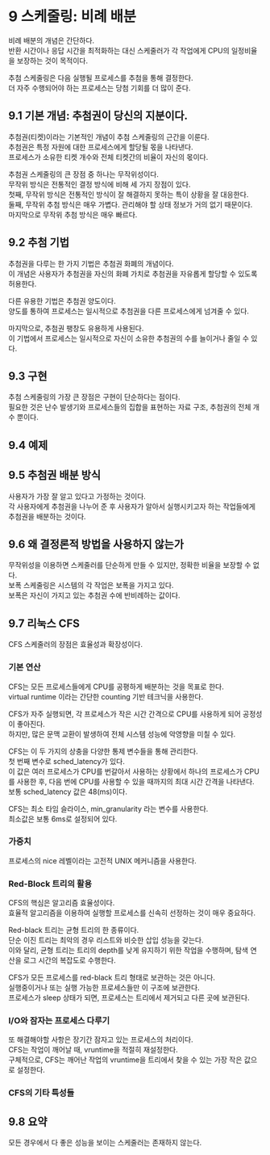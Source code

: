 # 9 스케줄링: 비례 배분

비례 배분의 개념은 간단하다.  
반환 시간이나 응답 시간을 최적화하는 대신 스케줄러가 각 작업에게 CPU의 일정비율을 보장하는 것이 목적이다.  

추첨 스케줄링은 다음 실행될 프로세스를 추첨을 통해 결정한다.  
더 자주 수행되어야 하는 프로세스는 당첨 기회를 더 많이 준다.  

## 9.1 기본 개념: 추첨권이 당신의 지분이다.

추첨권(티켓)이라는 기본적인 개념이 추첨 스케줄링의 근간을 이룬다.  
추첨권은 특정 자원에 대한 프로세스에게 할당될 몫을 나타낸다.  
프로세스가 소유한 티켓 개수와 전체 티켓간의 비율이 자신의 몫이다.  

추첨권 스케줄링의 큰 장점 중 하나는 무작위성이다.  
무작위 방식은 전통적인 결정 방식에 비해 세 가지 장점이 있다.  
첫째, 무작위 방식은 전통적인 방식이 잘 해결하지 못하는 특이 상황을 잘 대응한다.  
둘째, 무작위 추첨 방식은 매우 가볍다. 관리해야 할 상태 정보가 거의 없기 때문이다.  
마지막으로 무작위 추첨 방식은 매우 빠르다.  

## 9.2 추첨 기법

추첨권을 다루는 한 가지 기법은 추첨권 화폐의 개념이다.  
이 개념은 사용자가 추첨권을 자신의 화폐 가치로 추첨권을 자유롭게 할당할 수 있도록 허용한다.  

다른 유용한 기법은 추첨권 양도이다.  
양도를 통하여 프로세스는 일시적으로 추첨권을 다른 프로세스에게 넘겨줄 수 있다.  

마지막으로, 추첨권 팽창도 유용하게 사용된다.  
이 기법에서 프로세스는 일시적으로 자신이 소유한 추첨권의 수를 늘이거나 줄일 수 있다.  

## 9.3 구현

추첨 스케줄링의 가장 큰 장점은 구현이 단순하다는 점이다.  
필요한 것은 난수 발생기와 프로세스들의 집합을 표현하는 자료 구조, 추첨권의 전체 개수 뿐이다.  

## 9.4 예제

## 9.5 추첨권 배분 방식

사용자가 가장 잘 알고 있다고 가정하는 것이다.  
각 사용자에게 추첨권을 나누어 준 후 사용자가 알아서 실행시키고자 하는 작업들에게 추첨권을 배분하는 것이다.  

## 9.6 왜 결정론적 방법을 사용하지 않는가

무작위성을 이용하면 스케줄러를 단순하게 만들 수 있지만, 정확한 비율을 보장할 수 없다.  
보폭 스케줄링은 시스템의 각 작업은 보폭을 가지고 있다.  
보폭은 자신이 가지고 있는 추첨권 수에 반비례하는 값이다.  

## 9.7 리눅스 CFS

CFS 스케줄러의 장점은 효율성과 확장성이다.  

### 기본 연산

CFS는 모든 프로세스들에게 CPU를 공평하게 배분하는 것을 목표로 한다.  
virtual runtime 이라는 간단한 counting 기반 테크닉을 사용한다.  

CFS가 자주 실행되면, 각 프로세스가 작은 시간 간격으로 CPU를 사용하게 되어 공정성이 좋아진다.  
하지만, 많은 문맥 교환이 발생하여 전체 시스템 성능에 악영향을 미칠 수 있다.  

CFS는 이 두 가지의 상충을 다양한 통제 변수들을 통해 관리한다.  
첫 번째 변수로 sched_latency가 있다.  
이 값은 여러 프로세스가 CPU를 번갈아서 사용하는 상황에서 하나의 프로세스가 CPU를 사용한 후, 다음 번에 CPU를 사용할 수 있을 때까지의 최대 시간 간격을 나타낸다.  
보통 sched_latency 값은 48(ms)이다.  

CFS는 최소 타임 슬라이스, min_granularity 라는 변수를 사용한다.  
최소값은 보통 6ms로 설정되어 있다.  

### 가중치

프로세스의 nice 레벨이라는 고전적 UNIX 메커니즘을 사용한다.  

### Red-Block 트리의 활용

CFS의 핵심은 알고리즘 효율성이다.  
효율적 알고리즘을 이용하여 실행할 프로세스를 신속히 선정하는 것이 매우 중요하다.  

Red-black 트리는 균형 트리의 한 종류이다.  
단순 이진 트리는 최악의 경우 리스트와 비슷한 삽입 성능을 갖는다.  
이와 달리, 균형 트리는 트리의 depth를 낮게 유지하기 위한 작업을 수행하며, 탐색 연산을 로그 시간의 복잡도로 수행한다.  

CFS가 모든 프로세스를 red-black 트리 형태로 보관하는 것은 아니다.  
실행중이거나 또는 실행 가능한 프로세스들만 이 구조에 보관한다.  
프로세스가 sleep 상태가 되면, 프로세스는 트리에서 제거되고 다른 곳에 보관된다.  

### I/O와 잠자는 프로세스 다루기

또 해결해야할 사항은 장기간 잠자고 있는 프로세스의 처리이다.  
CFS는 작업이 깨어날 때, vruntime을 적절히 재설정한다.  
구체적으로, CFS는 깨어난 작업의 vruntime을 트리에서 찾을 수 있는 가장 작은 값으로 설정한다.  

### CFS의 기타 특성들

## 9.8 요약

모든 경우에서 다 좋은 성능을 보이는 스케줄러는 존재하지 않는다.  

